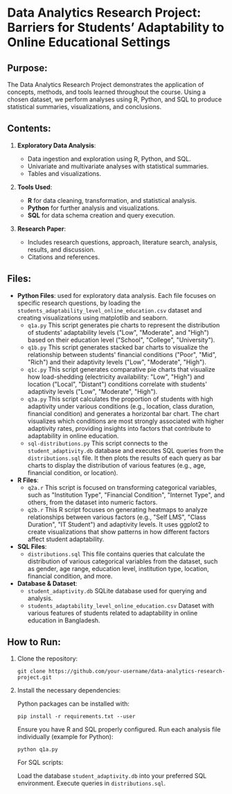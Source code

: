 # Data Analytics Research Project: Barriers for Students’ Adaptability to Online Educational Settings

## Purpose:
The Data Analytics Research Project demonstrates the application of concepts, methods, and tools learned throughout the course. Using a chosen dataset, we perform analyses using R, Python, and SQL to produce statistical summaries, visualizations, and conclusions.

## Contents:
1. **Exploratory Data Analysis**:
   - Data ingestion and exploration using R, Python, and SQL.
   - Univariate and multivariate analyses with statistical summaries.
   - Tables and visualizations.

2. **Tools Used**:
   - **R** for data cleaning, transformation, and statistical analysis.
   - **Python** for further analysis and visualizations.
   - **SQL** for data schema creation and query execution.

3. **Research Paper**:
   - Includes research questions, approach, literature search, analysis, results, and discussion.
   - Citations and references.

## Files:
- **Python Files**: used for exploratory data analysis. Each file focuses on specific research questions, by loading the `students_adaptability_level_online_education.csv` dataset and creating visualizations using matplotlib and seaborn. 
  - `q1a.py` This script generates pie charts to represent the distribution of students' adaptability levels ("Low", "Moderate", and "High") based on their education    level ("School", "College", "University").
  - `q1b.py` This script generates stacked bar charts to visualize the relationship between students' financial conditions ("Poor", "Mid", "Rich") and their adaptivity levels ("Low", "Moderate", "High").
  - `q1c.py` This script generates comparative pie charts that visualize how load-shedding (electricity availability: "Low", "High") and location ("Local", "Distant") conditions correlate with students' adaptivity levels ("Low", "Moderate", "High").
  - `q3a.py` This script calculates the proportion of students with high adaptivity under various conditions (e.g., location, class duration, financial condition) and generates a horizontal bar chart. The chart visualizes which conditions are most strongly associated with higher adaptivity rates, providing insights into factors that contribute to adaptability in online education.
  - `sql-distributions.py` This script connects to the `student_adaptivity.db` database and executes SQL queries from the `distributions.sql` file. It then plots the results of each query as bar charts to display the distribution of various features (e.g., age, financial condition, or location).
- **R Files**:
  - `q2a.r` This script is focused on transforming categorical variables, such as "Institution Type", "Financial Condition", "Internet Type", and others, from the dataset into numeric factors.
  - `q2b.r` This R script focuses on generating heatmaps to analyze relationships between various factors (e.g., "Self LMS", "Class Duration", "IT Student") and adaptivity levels. It uses ggplot2 to create visualizations that show patterns in how different factors affect student adaptability.
- **SQL Files**:
  - `distributions.sql` This file contains queries that calculate the distribution of various categorical variables from the dataset, such as gender, age range, education level, institution type, location, financial condition, and more.
- **Database & Dataset**:
  - `student_adaptivity.db` SQLite database used for querying and analysis.
  - `students_adaptability_level_online_education.csv` Dataset with various features of students related to adaptability in online education in Bangladesh.

## How to Run:
1. Clone the repository:
   ```
   git clone https://github.com/your-username/data-analytics-research-project.git
   ```
   
2. Install the necessary dependencies:

   Python packages can be installed with:
   ```
   pip install -r requirements.txt --user
   ```

   Ensure you have R and SQL properly configured.
   Run each analysis file individually (example for Python):

   ```
   python q1a.py
   ```

   For SQL scripts:

   Load the database `student_adaptivity.db` into your preferred SQL environment.
   Execute queries in `distributions.sql`.

